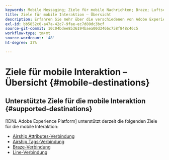 ```yaml
---
keywords: Mobile Messaging; Ziele für mobile Nachrichten; Braze; Luftschiff
title: Ziele für mobile Interaktion – Übersicht
description: Erfahren Sie mehr über die verschiedenen von Adobe Experience Platform unterstützten Ziele für die mobile Interaktion.
exl-id: bb5852c0-a47a-42c7-9fae-ec7d80dc3bcf
source-git-commit: 10c04bdee8536194baea00d3466c758f848c46c5
workflow-type: tm+mt
source-wordcount: '48'
ht-degree: 37%

---
```


# Ziele für mobile Interaktion – Übersicht {#mobile-destinations}

## Unterstützte Ziele für die mobile Interaktion {#supported-destinations}

[!DNL Adobe Experience Platform] unterstützt derzeit die folgenden Ziele für die mobile Interaktion:

* [Airship Attributes-Verbindung](airship-attributes.md)
* [Airship Tags-Verbindung](airship-tags.md)
* [Braze-Verbindung](braze.md)
* [Line-Verbindung](line.md)